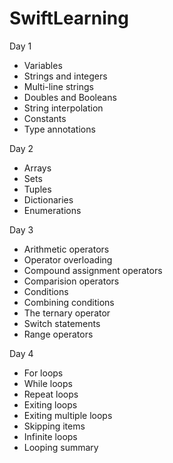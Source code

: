 # SwiftLearning

Day 1
- Variables
- Strings and integers
- Multi-line strings
- Doubles and Booleans
- String interpolation
- Constants
- Type annotations

Day 2 
- Arrays
- Sets
- Tuples
- Dictionaries
- Enumerations

Day 3
- Arithmetic operators 
- Operator overloading
- Compound assignment operators
- Comparision operators
- Conditions
- Combining conditions
- The ternary operator
- Switch statements
- Range operators

Day 4
- For loops
- While loops
- Repeat loops
- Exiting loops
- Exiting multiple loops
- Skipping items
- Infinite loops
- Looping summary

